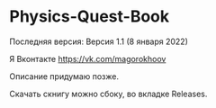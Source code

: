 # Physics-Quest-Book
Последняя версия: Версия 1.1 (8 января 2022)

Я Вконтакте https://vk.com/magorokhoov

Описание придумаю позже.

Скачать скнигу можно сбоку, во вкладке Releases.
